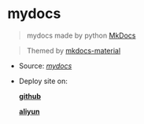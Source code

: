 # mydocs

> mydocs made by python [MkDocs](http://doc.ztloadfield.com/)

> Themed by [mkdocs-material](https://github.com/squidfunk/mkdocs-material)

- Source: [*mydocs*](https://github.com/dick7/mydocs)
- Deploy site on: 

    [**github**](https://dick7.github.io/mydocs/)
    
    [**aliyun**](http://doc.ztloadfield.com)
